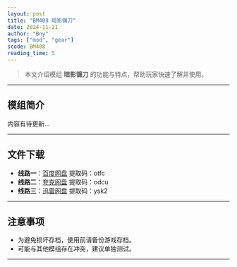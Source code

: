 ```yaml
---
layout: post
title: "BM408 暗影镰刀"
date: 2024-11-21
author: "Bny"
tags: ["mod", "gear"]
scode: BM408
reading_time: 5
---
```


> 本文介绍模组 **暗影镰刀** 的功能与特点，帮助玩家快速了解并使用。

---

## 模组简介

内容有待更新...

---


## 文件下载
- **线路一**：[百度网盘](https://pan.baidu.com/s/1hLL_wkoHGiJVv6Y7c1K0Qw?pwd=otfc)  提取码：otfc  
- **线路二**：[夸克网盘](https://pan.quark.cn/s/db565593aaea?pwd=odcu)  提取码：odcu  
- **线路三**：[迅雷网盘](https://pan.xunlei.com/s/VOCCbYk98V_c12eVYzeRJ2zzA1?pwd=ysk2)  提取码：ysk2  

---

## 注意事项
- 为避免损坏存档，使用前请备份游戏存档。
- 可能与其他模组存在冲突，建议单独测试。

---

